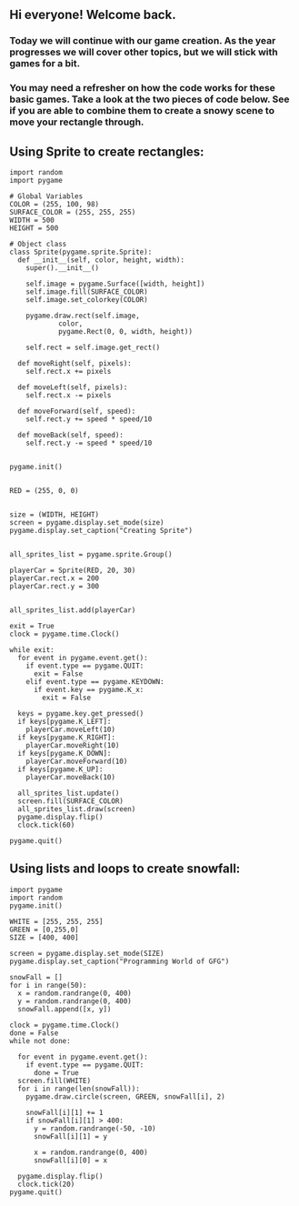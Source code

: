 ## Hi everyone! Welcome back. 

### Today we will continue with our game creation. As the year progresses we will cover other topics, but we will stick with games for a bit. 

### You may need a refresher on how the code works for these basic games. Take a look at the two pieces of code below. See if you are able to combine them to create a snowy scene to move your rectangle through. 

## Using Sprite to create rectangles: 
```
import random
import pygame

# Global Variables
COLOR = (255, 100, 98)
SURFACE_COLOR = (255, 255, 255)
WIDTH = 500
HEIGHT = 500

# Object class
class Sprite(pygame.sprite.Sprite):
  def __init__(self, color, height, width):
    super().__init__()

    self.image = pygame.Surface([width, height])
    self.image.fill(SURFACE_COLOR)
    self.image.set_colorkey(COLOR)

    pygame.draw.rect(self.image,
            color,
            pygame.Rect(0, 0, width, height))

    self.rect = self.image.get_rect()

  def moveRight(self, pixels):
    self.rect.x += pixels

  def moveLeft(self, pixels):
    self.rect.x -= pixels

  def moveForward(self, speed):
    self.rect.y += speed * speed/10

  def moveBack(self, speed):
    self.rect.y -= speed * speed/10


pygame.init()


RED = (255, 0, 0)


size = (WIDTH, HEIGHT)
screen = pygame.display.set_mode(size)
pygame.display.set_caption("Creating Sprite")


all_sprites_list = pygame.sprite.Group()

playerCar = Sprite(RED, 20, 30)
playerCar.rect.x = 200
playerCar.rect.y = 300


all_sprites_list.add(playerCar)

exit = True
clock = pygame.time.Clock()

while exit:
  for event in pygame.event.get():
    if event.type == pygame.QUIT:
      exit = False
    elif event.type == pygame.KEYDOWN:
      if event.key == pygame.K_x:
        exit = False

  keys = pygame.key.get_pressed()
  if keys[pygame.K_LEFT]:
    playerCar.moveLeft(10)
  if keys[pygame.K_RIGHT]:
    playerCar.moveRight(10)
  if keys[pygame.K_DOWN]:
    playerCar.moveForward(10)
  if keys[pygame.K_UP]:
    playerCar.moveBack(10)

  all_sprites_list.update()
  screen.fill(SURFACE_COLOR)
  all_sprites_list.draw(screen)
  pygame.display.flip()
  clock.tick(60)

pygame.quit()

```
## Using lists and loops to create snowfall: 
```
import pygame
import random
pygame.init()

WHITE = [255, 255, 255]
GREEN = [0,255,0]
SIZE = [400, 400]

screen = pygame.display.set_mode(SIZE)
pygame.display.set_caption("Programming World of GFG")

snowFall = []
for i in range(50):
  x = random.randrange(0, 400)
  y = random.randrange(0, 400)
  snowFall.append([x, y])

clock = pygame.time.Clock()
done = False
while not done:

  for event in pygame.event.get(): 
    if event.type == pygame.QUIT: 
      done = True
  screen.fill(WHITE)
  for i in range(len(snowFall)):
    pygame.draw.circle(screen, GREEN, snowFall[i], 2)

    snowFall[i][1] += 1
    if snowFall[i][1] > 400:
      y = random.randrange(-50, -10)
      snowFall[i][1] = y

      x = random.randrange(0, 400)
      snowFall[i][0] = x

  pygame.display.flip()
  clock.tick(20)
pygame.quit()
```
